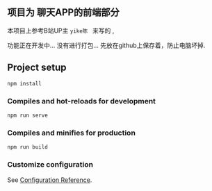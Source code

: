 
##  项目为 聊天APP的前端部分
本项目上参考B站UP主  `yike陈 `  来写的 , 


功能正在开发中...  没有进行打包...
先放在github上保存着，防止电脑坏掉.

## Project setup 
```
npm install
```

### Compiles and hot-reloads for development
```
npm run serve
```

### Compiles and minifies for production
```
npm run build
```

### Customize configuration
See [Configuration Reference](https://cli.vuejs.org/config/).
